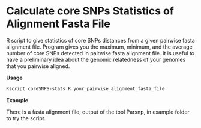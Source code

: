 # Calculate core SNPs Statistics of Alignment Fasta File
R script to give statistics of core SNPs distances from a given pairwise fasta alignment file.
Program gives you the maximum, minimum, and the average number of core SNPs detected in pairwise fasta alignment file.
It is useful to have a preliminary idea about the genomic relatedness of your genomes that you pairwise aligned.

**Usage**
```sh
Rscript coreSNPS-stats.R your_pairwise_alignment_fasta_file
```

**Example**

There is a fasta alignment file, output of the tool Parsnp, in example folder to try the script. 
